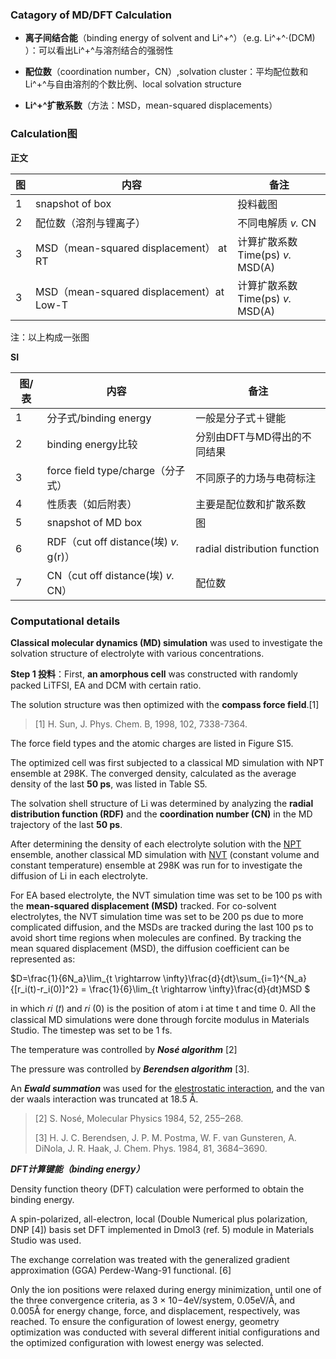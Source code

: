 ### **Catagory of MD/DFT Calculation**

- **离子间结合能**（binding energy of solvent and Li^+^）（e.g. Li^+^$\cdot$(DCM) ）：可以看出Li^+^与溶剂结合的强弱性

- **配位数**（coordination number，CN）,solvation cluster：平均配位数和Li^+^与自由溶剂的个数比例、local solvation structure

- **Li^+^扩散系数**（方法：MSD，mean-squared displacements）



### Calculation图

**正文**

| 图   | 内容                                     | 备注                                   |
| ---- | ---------------------------------------- | -------------------------------------- |
| 1    | snapshot of box                          | 投料截图                               |
| 2    | 配位数（溶剂与锂离子）                   | 不同电解质 *v.* CN                     |
| 3    | MSD（mean-squared displacement） at RT   | 计算扩散系数<br />Time(ps) *v.* MSD(A) |
| 3    | MSD（mean-squared displacement）at Low-T | 计算扩散系数<br />Time(ps) *v.* MSD(A) |

注：以上构成一张图

**SI**

| 图/表 | 内容                                  | 备注                         |
| ----- | ------------------------------------- | ---------------------------- |
| 1     | 分子式/binding energy                 | 一般是分子式＋键能           |
| 2     | binding energy比较                    | 分别由DFT与MD得出的不同结果  |
| 3     | force field type/charge（分子式）     | 不同原子的力场与电荷标注     |
| 4     | 性质表（如后附表）                    | 主要是配位数和扩散系数       |
| 5     | snapshot of MD box                    | 图                           |
| 6     | RDF（cut off distance(埃) *v.* g(r)） | radial distribution function |
| 7     | CN（cut off distance(埃) *v.* CN）    | 配位数                       |



### Computational details

**Classical molecular dynamics (MD) simulation** was used to investigate the solvation structure of electrolyte with various concentrations.

**Step 1  投料**：First, **an amorphous cell** was constructed with randomly packed LiTFSI, EA and DCM with certain ratio. 

The solution structure was then optimized with the **compass force field**.[1] 

> [1] H. Sun, J. Phys. Chem. B, 1998, 102, 7338-7364.

The force field types and the atomic charges are listed in Figure S15. 

The optimized cell was first subjected to a classical MD simulation with NPT ensemble at 298K. The converged density, calculated as the average density of the last **50 ps**, was listed in Table S5. 



The solvation shell structure of Li was determined by analyzing the **radial distribution function (RDF)** and the **coordination number (CN)** in the MD trajectory of the last **50 ps**. 

After determining the density of each electrolyte solution with the <u>NPT</u> ensemble, another classical MD simulation with <u>NVT</u> (constant volume and constant temperature) ensemble at 298K was run for to investigate the diffusion of Li in each electrolyte. 

For EA based electrolyte, the NVT simulation time was set to be 100 ps with the **mean-squared displacement (MSD)** tracked. For co-solvent electrolytes, the NVT simulation time was set to be 200 ps due to more complicated diffusion, and the MSDs are tracked during the last 100 ps to avoid short time regions when molecules are confined. By tracking the mean squared displacement (MSD), the diffusion coefficient can be represented as:

$D=\frac{1}{6N_a}\lim_{t \rightarrow \infty}\frac{d}{dt}\sum_{i=1}^{N_a}\{[r_i(t)-r_i(0)]^2\} = \frac{1}{6}\lim_{t \rightarrow \infty}\frac{d}{dt}MSD $

in which 𝑟𝑖 (𝑡) and 𝑟𝑖 (0) is the position of atom i at time t and time 0.
All the classical MD simulations were done through forcite modulus in Materials Studio. The timestep was set to be 1 fs. 



The temperature was controlled by ***Nosé algorithm*** [2] 

The pressure was controlled by ***Berendsen algorithm*** [3]. 

An ***Ewald summation*** was used for the <u>elestrostatic interaction</u>, and the van der waals interaction was truncated at 18.5 Å.

> [2] S. Nosé, Molecular Physics 1984, 52, 255–268.
>
> [3] H. J. C. Berendsen, J. P. M. Postma, W. F. van Gunsteren, A. DiNola, J. R. Haak, J. Chem. Phys. 1984, 81, 3684–3690.

***DFT计算键能（binding energy）***

Density function theory (DFT) calculation were performed to obtain the binding energy. 

A spin-polarized, all-electron, local (Double Numerical plus polarization, DNP [4]) basis set DFT implemented in Dmol3 (ref. 5) module in Materials Studio was used.

The exchange correlation was treated with the generalized gradient approximation (GGA) Perdew-Wang-91 functional. [6] 

Only the ion positions were relaxed during energy minimization, until one of the three convergence criteria, as 3 × 10−4eV/system, 0.05eV/Å, and 0.005Å for energy change, force, and displacement, respectively, was reached. To ensure the configuration of lowest energy, geometry optimization was conducted with several different initial configurations and the optimized configuration with lowest energy was selected.